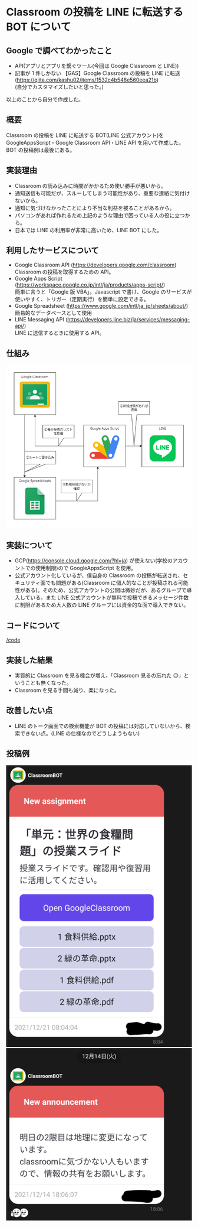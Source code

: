 # Classroom の投稿を LINE に転送する BOT について

## Google で調べてわかったこと

- API(アプリとアプリを繋ぐツール(今回は Google Classroom と LINE))
- 記事が 1 件しかない 【GAS】Google Classroom の投稿を LINE に転送(https://qiita.com/kashu02/items/1532c4b548e560eea21b)  
  (自分でカスタマイズしたいと思った。)

以上のことから自分で作成した。

## 概要

Classroom の投稿を LINE に転送する BOT(LINE 公式アカウント)を GoogleAppsScript・Google Classroom API・LINE API を用いて作成した。
BOT の投稿例は最後にある。

## 実装理由

- Classroom の読み込みに時間がかかるため使い勝手が悪いから。
- 通知送信も可能だが、スルーしてしまう可能性があり、重要な連絡に気付けないから。
- 通知に気づけなかったことにより不当な利益を被ることがあるから。
- パソコンがあれば作れるため上記のような理由で困っている人の役に立つから。
- 日本では LINE の利用率が非常に高いため、LINE BOT にした。

## 利用したサービスについて

- Google Classroom API (https://developers.google.com/classroom)  
  Classroom の投稿を取得するための API。
- Google Apps Script (https://workspace.google.co.jp/intl/ja/products/apps-script/)  
  簡単に言うと「Google 版 VBA」。Javascript で書け、Google のサービスが使いやすく、トリガー（定期実行）を簡単に設定できる。
- Google Spreadsheet (https://www.google.com/intl/ja_jp/sheets/about/)  
  簡易的なデータベースとして使用
- LINE Messaging API (https://developers.line.biz/ja/services/messaging-api/)  
  LINE に送信するときに使用する API。

## 仕組み

![フローチャート](image/Diagram.png)

## 実装について

- GCP(https://console.cloud.google.com/?hl=ja) が使えない(学校のアカウントでの使用制限)ので GoogleAppsScript を使用。
- 公式アカウント化しているが、僕自身の Classroom の投稿が転送され、セキュリティ面でも問題がある(Classroom に個人的なことが投稿される可能性がある)。そのため、公式アカウントの公開は微妙だが、あるグループで導入している。また LINE 公式アカウントが無料で投稿できるメッセージ件数に制限があるため大人数の LINE グループには資金的な面で導入できない。

## コードについて

[/code](code)

## 実装した結果

- 実質的に Classroom を見る機会が増え、「Classroom 見るの忘れた 😥」ということも無くなった。
- Classroom を見る手間も減り、楽になった。

## 改善したい点

- LINE のトーク画面での検索機能が BOT の投稿には対応していないから、検索できない点。(LINE の仕様なのでどうしようもない)

## 投稿例

![Assignment](image/1640431147182.png)
![Norification](image/1640431245120.png)
